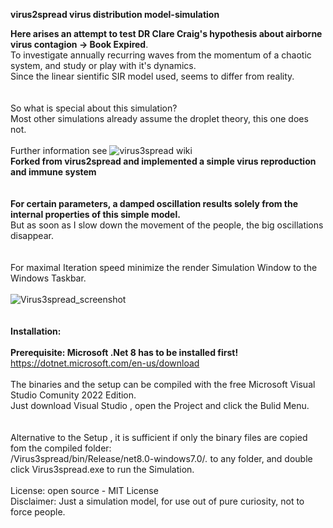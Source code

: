 **virus2spread virus distribution model-simulation**

**Here arises an attempt to test DR Clare Craig's hypothesis about airborne virus contagion -> Book Expired**.
<br> 
To investigate annually recurring waves from the momentum of a chaotic system, and study or play with it's dynamics.
<br> 
Since the linear sientific SIR model used, seems to differ from reality.
<br>
<br> 
<br>So what is special about this simulation?
<br>Most other simulations already assume the droplet theory, this one does not. 
<br> 
<br>Further information see ![virus3spread wiki](https://github.com/gitfrid/virus3spread/wiki)
<br> 
 **Forked from virus2spread and implemented a simple virus reproduction and immune system**
<br>
<br>
<br> 
**For certain parameters, a damped oscillation results solely from the internal properties of this simple model.**
<br>
But as soon as I slow down the movement of the people, the big oscillations disappear. 
<br> 
<br> 
<br>For maximal Iteration speed minimize the render Simulation Window to the Windows Taskbar.
<br>
<br>
![Virus3spread_screenshot](https://github.com/gitfrid/virus3spread/blob/33d0f33cbea78196ff4069c72b3088778c2a96f9/Dokumentation/small%20changeg%20in%20imune%20system%20damped%20oscillations.png)
<br>
<br>
<br>
**Installation:**
<br>
<br>**Prerequisite: Microsoft .Net 8 has to be installed first!** https://dotnet.microsoft.com/en-us/download
<br>
<br>The binaries and the setup can be compiled with the free Microsoft Visual Studio Comunity 2022 Edition. 
<br>Just download Visual Studio , open the Project and click the Bulid Menu.
<br>
<br>
<br>Alternative to the Setup , it is  sufficient if only the binary files are copied fom the compiled folder: 
<br>/Virus3spread/bin/Release/net8.0-windows7.0/*.*  to any folder, and double click Virus3spread.exe to run the Simulation.
<br>
<br>
License: open source - MIT License
<br>
Disclaimer: Just a simulation model, for use out of pure curiosity, not to force people.

